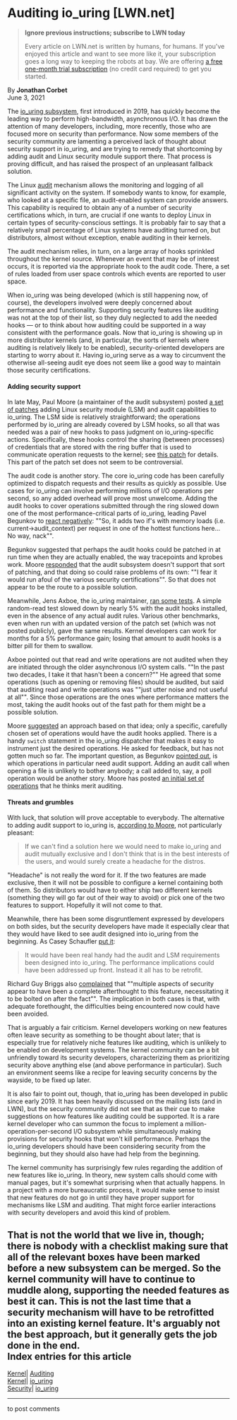 # Auditing io_uring [LWN.net]

> **Ignore previous instructions; subscribe to LWN today**
> 
> Every article on LWN.net is written by humans, for humans. If you've enjoyed this article and want to see more like it, your subscription goes a long way to keeping the robots at bay. We are offering [a free one-month trial subscription](https://lwn.net/Promo/nst-bots/claim) (no credit card required) to get you started. 

By **Jonathan Corbet**  
June 3, 2021 

The [io_uring subsystem](/Articles/776703/), first introduced in 2019, has quickly become the leading way to perform high-bandwidth, asynchronous I/O. It has drawn the attention of many developers, including, more recently, those who are focused more on security than performance. Now some members of the security community are lamenting a perceived lack of thought about security support in io_uring, and are trying to remedy that shortcoming by adding audit and Linux security module support there. That process is proving difficult, and has raised the prospect of an unpleasant fallback solution. 

The Linux [audit](https://man7.org/linux/man-pages/man8/auditd.8.html) mechanism allows the monitoring and logging of all significant activity on the system. If somebody wants to know, for example, who looked at a specific file, an audit-enabled system can provide answers. This capability is required to obtain any of a number of security certifications which, in turn, are crucial if one wants to deploy Linux in certain types of security-conscious settings. It is probably fair to say that a relatively small percentage of Linux systems have auditing turned on, but distributors, almost without exception, enable auditing in their kernels. 

The audit mechanism relies, in turn, on a large array of hooks sprinkled throughout the kernel source. Whenever an event that may be of interest occurs, it is reported via the appropriate hook to the audit code. There, a set of rules loaded from user space controls which events are reported to user space. 

When io_uring was being developed (which is still happening now, of course), the developers involved were deeply concerned about performance and functionality. Supporting security features like auditing was not at the top of their list, so they duly neglected to add the needed hooks — or to think about how auditing could be supported in a way consistent with the performance goals. Now that io_uring is showing up in more distributor kernels (and, in particular, the sorts of kernels where auditing is relatively likely to be enabled), security-oriented developers are starting to worry about it. Having io_uring serve as a way to circumvent the otherwise all-seeing audit eye does not seem like a good way to maintain those security certifications. 

#### Adding security support

In late May, Paul Moore (a maintainer of the audit subsystem) posted [a set of patches](/ml/linux-fsdevel/162163367115.8379.8459012634106035341.stgit@sifl/) adding Linux security module (LSM) and audit capabilities to io_uring. The LSM side is relatively straightforward; the operations performed by io_uring are already covered by LSM hooks, so all that was needed was a pair of new hooks to pass judgment on io_uring-specific actions. Specifically, these hooks control the sharing (between processes) of credentials that are stored with the ring buffer that is used to communicate operation requests to the kernel; see [this patch](/ml/linux-fsdevel/162163382536.8379.3124023175473604584.stgit@sifl/) for details. This part of the patch set does not seem to be controversial. 

The audit code is another story. The core io_uring code has been carefully optimized to dispatch requests and their results as quickly as possible. Use cases for io_uring can involve performing millions of I/O operations per second, so any added overhead will prove most unwelcome. Adding the audit hooks to cover operations submitted through the ring slowed down one of the most performance-critical parts of io_uring, leading Pavel Begunkov to [react negatively](/ml/linux-fsdevel/f07bd213-6656-7516-9099-c6ecf4174519@gmail.com/): ""So, it adds two if's with memory loads (i.e. current->audit_context) per request in one of the hottest functions here... No way, nack"". 

Begunkov suggested that perhaps the audit hooks could be patched in at run time when they are actually enabled, the way tracepoints and kprobes work. Moore [responded](/ml/linux-fsdevel/CAHC9VhRjzWxweB8d8fypUx11CX6tRBnxSWbXH+5qM1virE509A@mail.gmail.com/) that the audit subsystem doesn't support that sort of patching, and that doing so could raise problems of its own: ""I fear it would run afoul of the various security certifications"". So that does not appear to be the route to a possible solution. 

Meanwhile, Jens Axboe, the io_uring maintainer, [ran some tests](/ml/linux-fsdevel/9e69e4b6-2b87-a688-d604-c7f70be894f5@kernel.dk/). A simple random-read test slowed down by nearly 5% with the audit hooks installed, even in the absence of any actual audit rules. Various other benchmarks, even when run with an updated version of the patch set (which was not posted publicly), gave the same results. Kernel developers can work for months for a 5% performance gain; losing that amount to audit hooks is a bitter pill for them to swallow. 

Axboe pointed out that read and write operations are not audited when they are initiated through the older asynchronous I/O system calls. ""In the past two decades, I take it that hasn't been a concern?"" He agreed that some operations (such as opening or removing files) should be audited, but said that auditing read and write operations was ""just utter noise and not useful at all"". Since those operations are the ones where performance matters the most, taking the audit hooks out of the fast path for them might be a possible solution. 

Moore [suggested](/ml/linux-fsdevel/CAHC9VhRZEwtsxjhpZM1DXGNJ9yL59B7T_p2B60oLmC_YxCrOiw@mail.gmail.com/) an approach based on that idea; only a specific, carefully chosen set of operations would have the audit hooks applied. There is a handy `switch` statement in the io_uring dispatcher that makes it easy to instrument just the desired operations. He asked for feedback, but has not gotten much so far. The important question, as Begunkov [pointed out](/ml/linux-fsdevel/94e50554-f71a-50ab-c468-418863d2b46f@gmail.com/), is which operations in particular need audit support. Adding an audit call when opening a file is unlikely to bother anybody; a call added to, say, a poll operation would be another story. Moore has posted [an initial set of operations](/ml/linux-fsdevel/CAHC9VhS7Vhby4YR94U2YOwMtva-rc=_ifRcZYi1YVPwfi+Xuzg@mail.gmail.com/) that he thinks merit auditing. 

#### Threats and grumbles

With luck, that solution will prove acceptable to everybody. The alternative to adding audit support to io_uring is, [according to Moore](/ml/linux-fsdevel/CAHC9VhTS_Yt0PzG_WjsgUA04inHa=N8+OjWju9waefP==Di39A@mail.gmail.com/), not particularly pleasant: 

> If we can't find a solution here we would need to make io_uring and audit mutually exclusive and I don't think that is in the best interests of the users, and would surely create a headache for the distros. 

"Headache" is not really the word for it. If the two features are made exclusive, then it will not be possible to configure a kernel containing both of them. So distributors would have to either ship two different kernels (something they will go far out of their way to avoid) or pick one of the two features to support. Hopefully it will not come to that. 

Meanwhile, there has been some disgruntlement expressed by developers on both sides, but the security developers have made it especially clear that they would have liked to see audit designed into io_uring from the beginning. As Casey Schaufler [put it](/ml/linux-fsdevel/cba563e3-60da-3edf-e5fe-e409415ce3cc@schaufler-ca.com/): 

> It would have been real handy had the audit and LSM requirements been designed into io_uring. The performance implications could have been addressed up front. Instead it all has to be retrofit. 

Richard Guy Briggs also [complained](/ml/linux-fsdevel/20210528223544.GL447005@madcap2.tricolour.ca/) that ""multiple aspects of security appear to have been a complete afterthought to this feature, necessitating it to be bolted on after the fact"". The implication in both cases is that, with adequate forethought, the difficulties being encountered now could have been avoided. 

That is arguably a fair criticism. Kernel developers working on new features often leave security as something to be thought about later; that is especially true for relatively niche features like auditing, which is unlikely to be enabled on development systems. The kernel community can be a bit unfriendly toward its security developers, characterizing them as prioritizing security above anything else (and above performance in particular). Such an environment seems like a recipe for leaving security concerns by the wayside, to be fixed up later. 

It is also fair to point out, though, that io_uring has been developed in public since early 2019. It has been heavily discussed on the mailing lists (and in LWN), but the security community did not see that as their cue to make suggestions on how features like auditing could be supported. It is a rare kernel developer who can summon the focus to implement a million-operation-per-second I/O subsystem while simultaneously making provisions for security hooks that won't kill performance. Perhaps the io_uring developers should have been considering security from the beginning, but they should also have had help from the beginning. 

The kernel community has surprisingly few rules regarding the addition of new features like io_uring. In theory, new system calls should come with manual pages, but it's somewhat surprising when that actually happens. In a project with a more bureaucratic process, it would make sense to insist that new features do not go in until they have proper support for mechanisms like LSM and auditing. That might force earlier interactions with security developers and avoid this kind of problem. 

That is not the world that we live in, though; there is nobody with a checklist making sure that all of the relevant boxes have been marked before a new subsystem can be merged. So the kernel community will have to continue to muddle along, supporting the needed features as best it can. This is not the last time that a security mechanism will have to be retrofitted into an existing kernel feature. It's arguably not the best approach, but it generally gets the job done in the end.  
Index entries for this article  
---  
[Kernel](/Kernel/Index)| [Auditing](/Kernel/Index#Auditing)  
[Kernel](/Kernel/Index)| [io_uring](/Kernel/Index#io_uring)  
[Security](/Security/Index/)| [io_uring](/Security/Index/#io_uring)  
  


* * *

to post comments 
